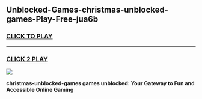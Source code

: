 
## Unblocked-Games-christmas-unblocked-games-Play-Free-jua6b
<h3>
<a href="https://premium76.site?title=christmas-unblocked-games&ref=22A">CLICK TO PLAY</a></h3>
<hr>

<h3>
<a href="https://premium76.site?title=christmas-unblocked-games&ref=22A">CLICK 2 PLAY</a>
  
</h3>

<a href="https://premium76.site?title=christmas-unblocked-games&ref=22A"><img src="https://clearcache.store/games.png"></a>


**christmas-unblocked-games games unblocked: Your Gateway to Fun and Accessible Online Gaming**

